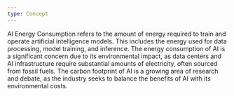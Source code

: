 ```yaml
---
type: Concept
---
```


AI Energy Consumption refers to the amount of energy required to train and operate artificial intelligence models. This includes the energy used for data processing, model training, and inference. The energy consumption of AI is a significant concern due to its environmental impact, as data centers and AI infrastructure require substantial amounts of electricity, often sourced from fossil fuels. The carbon footprint of AI is a growing area of research and debate, as the industry seeks to balance the benefits of AI with its environmental costs.